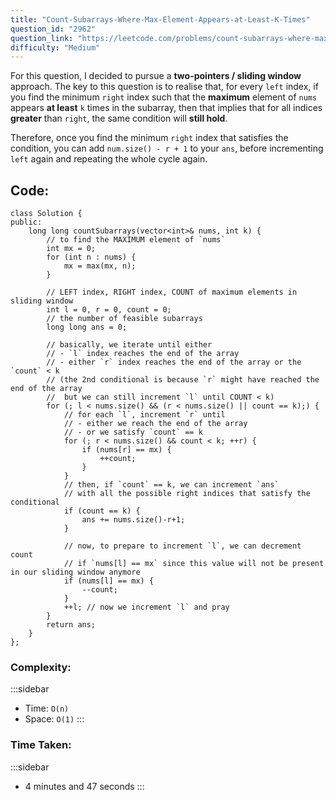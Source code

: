 ```yaml
---
title: "Count-Subarrays-Where-Max-Element-Appears-at-Least-K-Times"
question_id: "2962"
question_link: "https://leetcode.com/problems/count-subarrays-where-max-element-appears-at-least-k-times/"
difficulty: "Medium"
---
```


For this question, I decided to pursue a **two-pointers / sliding window** approach.
The key to this question is to realise that, for every `left` index, 
if you find the minimum `right` index such that the **maximum** element of `nums` appears **at least** `k` times in the subarray,
then that implies that for all indices **greater** than `right`, the same condition will **still hold**.

Therefore, once you find the minimum `right` index that satisfies the condition,
you can add `num.size() - r + 1` to your `ans`, before incrementing `left` again and repeating the whole cycle again.

## Code<span>:</span>

```{.cpp}
class Solution {
public:
    long long countSubarrays(vector<int>& nums, int k) {
        // to find the MAXIMUM element of `nums`
        int mx = 0;
        for (int n : nums) {
            mx = max(mx, n);
        }

        // LEFT index, RIGHT index, COUNT of maximum elements in sliding window
        int l = 0, r = 0, count = 0;
        // the number of feasible subarrays
        long long ans = 0;

        // basically, we iterate until either
        // - `l` index reaches the end of the array
        // - either `r` index reaches the end of the array or the `count` < k
        // (the 2nd conditional is because `r` might have reached the end of the array
        //  but we can still increment `l` until COUNT < k)
        for (; l < nums.size() && (r < nums.size() || count == k);) {
            // for each `l`, increment `r` until
            // - either we reach the end of the array
            // - or we satisfy `count` == k
            for (; r < nums.size() && count < k; ++r) {
                if (nums[r] == mx) {
                    ++count;
                }
            }
            // then, if `count` == k, we can increment `ans` 
            // with all the possible right indices that satisfy the conditional
            if (count == k) {
                ans += nums.size()-r+1;
            }
            
            // now, to prepare to increment `l`, we can decrement count 
            // if `nums[l] == mx` since this value will not be present in our sliding window anymore
            if (nums[l] == mx) {
                --count;
            }
            ++l; // now we increment `l` and pray
        }
        return ans;
    }
};
```

### Complexity<span>:</span>

:::sidebar
- Time: `O(n)`
- Space: `O(1)`
:::

### Time Taken<span>:</span>

:::sidebar
- 4 minutes and 47 seconds
:::
